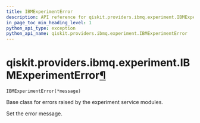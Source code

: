 ```yaml
---
title: IBMExperimentError
description: API reference for qiskit.providers.ibmq.experiment.IBMExperimentError
in_page_toc_min_heading_level: 1
python_api_type: exception
python_api_name: qiskit.providers.ibmq.experiment.IBMExperimentError
---
```


# qiskit.providers.ibmq.experiment.IBMExperimentError[¶](#qiskit-providers-ibmq-experiment-ibmexperimenterror "Permalink to this headline")

<span id="qiskit.providers.ibmq.experiment.IBMExperimentError" />

`IBMExperimentError(*message)`

Base class for errors raised by the experiment service modules.

Set the error message.

